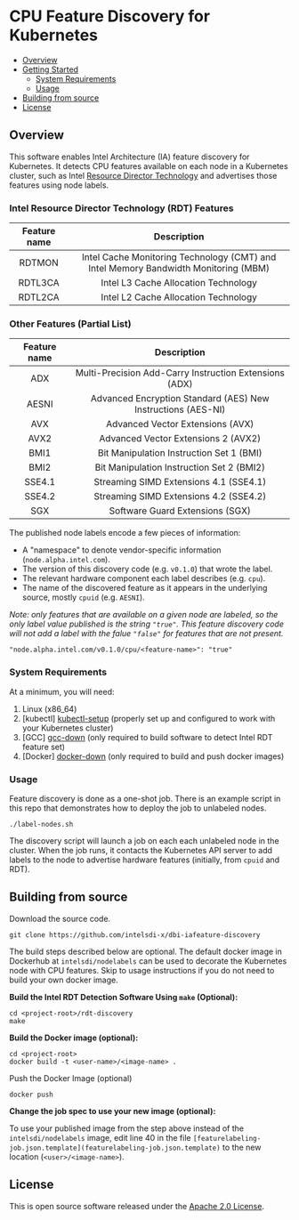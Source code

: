 # CPU Feature Discovery for Kubernetes

- [Overview](#overview)
- [Getting Started](#getting-started)
  * [System Requirements](#system-requirements)
  * [Usage](#usage)
- [Building from source](#building-from-source)
- [License](#license)

## Overview

This software enables Intel Architecture (IA) feature discovery for Kubernetes.
It detects CPU features available on each node in a Kubernetes cluster, such as
Intel [Resource Director Technology][intel-rdt] and advertises those
features using node labels.

### Intel Resource Director Technology (RDT) Features

| Feature name   | Description                                                                         |
| :------------: | :---------------------------------------------------------------------------------: |
| RDTMON         | Intel Cache Monitoring Technology (CMT) and Intel Memory Bandwidth Monitoring (MBM)
| RDTL3CA        | Intel L3 Cache Allocation Technology
| RDTL2CA        | Intel L2 Cache Allocation Technology

### Other Features (Partial List)

| Feature name   | Description                                                  |
| :------------: | :----------------------------------------------------------: |
| ADX            | Multi-Precision Add-Carry Instruction Extensions (ADX)
| AESNI          | Advanced Encryption Standard (AES) New Instructions (AES-NI)
| AVX            | Advanced Vector Extensions (AVX)
| AVX2           | Advanced Vector Extensions 2 (AVX2)
| BMI1           | Bit Manipulation Instruction Set 1 (BMI)
| BMI2           | Bit Manipulation Instruction Set 2 (BMI2)
| SSE4.1         | Streaming SIMD Extensions 4.1 (SSE4.1)
| SSE4.2         | Streaming SIMD Extensions 4.2 (SSE4.2)
| SGX            | Software Guard Extensions (SGX)

The published node labels encode a few pieces of information:

- A "namespace" to denote vendor-specific information
  (`node.alpha.intel.com`).
- The version of this discovery code (e.g. `v0.1.0`) that wrote the
  label.
- The relevant hardware component each label describes (e.g. `cpu`).
- The name of the discovered feature as it appears in the underlying
  source, mostly `cpuid` (e.g. `AESNI`).

_Note: only features that are available on a given node are labeled, so the
only label value published is the string `"true"`. This feature discovery code
will not add a label with the falue `"false"` for features that are not
present._

```
"node.alpha.intel.com/v0.1.0/cpu/<feature-name>": "true"
```

### System Requirements

At a minimum, you will need:

1. Linux (x86_64)
1. [kubectl] [kubectl-setup] (properly set up and configured to work with your Kubernetes cluster)
1. [GCC] [gcc-down] (only required to build software to detect Intel RDT feature set)
1. [Docker] [docker-down] (only required to build and push docker images)

### Usage

Feature discovery is done as a one-shot job. There is an example script in this
repo that demonstrates how to deploy the job to unlabeled nodes.

```
./label-nodes.sh
```

The discovery script will launch a job on each each unlabeled node in the
cluster. When the job runs, it contacts the Kubernetes API server to add
labels to the node to advertise hardware features (initially, from `cpuid` and
RDT).

## Building from source

Download the source code.

```
git clone https://github.com/intelsdi-x/dbi-iafeature-discovery
```

The build steps described below are optional. The default docker image in
Dockerhub at `intelsdi/nodelabels` can be used to decorate the Kubernetes node
with CPU features. Skip to usage instructions if you do not need to build your
own docker image.

**Build the Intel RDT Detection Software Using `make` (Optional):**

```
cd <project-root>/rdt-discovery
make
```

**Build the Docker image (optional):**

```
cd <project-root>
docker build -t <user-name>/<image-name> .
```

Push the Docker Image (optional)

```
docker push
```

**Change the job spec to use your new image (optional):**

To use your published image from the step above instead of the
`intelsdi/nodelabels` image, edit line 40 in the file
`[featurelabeling-job.json.template](featurelabeling-job.json.template)` to
the new location (`<user>/<image-name>`).

## License

This is open source software released under the [Apache 2.0 License](LICENSE).

<!-- Links -->
[intel-rdt]: http://www.intel.com/content/www/us/en/architecture-and-technology/resource-director-technology.html
[docker-down]: https://docs.docker.com/engine/installation/
[golang-down]: https://golang.org/dl/
[gcc-down]: https://gcc.gnu.org/
[kubectl-setup]: https://coreos.com/kubernetes/docs/latest/configure-kubectl.html
[balaji-github]: https://github.com/balajismaniam
